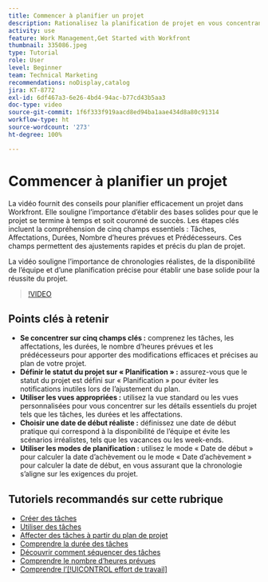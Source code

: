 ```yaml
---
title: Commencer à planifier un projet
description: Rationalisez la planification de projet en vous concentrant sur les champs clés, en définissant le statut sur « Planification », en utilisant les vues appropriées, en sélectionnant des dates de début réalistes et en utilisant des modes de planification pour des chronologies précises.
activity: use
feature: Work Management,Get Started with Workfront
thumbnail: 335086.jpeg
type: Tutorial
role: User
level: Beginner
team: Technical Marketing
recommendations: noDisplay,catalog
jira: KT-8772
exl-id: 6df467a3-6e26-4bd4-94ac-b77cd43b5aa3
doc-type: video
source-git-commit: 1f6f333f919aacd8ed94ba1aae434d8a80c91314
workflow-type: ht
source-wordcount: '273'
ht-degree: 100%

---
```


# Commencer à planifier un projet

La vidéo fournit des conseils pour planifier efficacement un projet dans Workfront. Elle souligne l’importance d’établir des bases solides pour que le projet se termine à temps et soit couronné de succès. Les étapes clés incluent la compréhension de cinq champs essentiels : Tâches, Affectations, Durées, Nombre d’heures prévues et Prédécesseurs. Ces champs permettent des ajustements rapides et précis du plan de projet.

La vidéo souligne l’importance de chronologies réalistes, de la disponibilité de l’équipe et d’une planification précise pour établir une base solide pour la réussite du projet.

>[!VIDEO](https://video.tv.adobe.com/v/335086/?quality=12&learn=on&enablevpops)

## Points clés à retenir

* **Se concentrer sur cinq champs clés :** comprenez les tâches, les affectations, les durées, le nombre d’heures prévues et les prédécesseurs pour apporter des modifications efficaces et précises au plan de votre projet.
* **Définir le statut du projet sur « Planification » :** assurez-vous que le statut du projet est défini sur « Planification » pour éviter les notifications inutiles lors de l’ajustement du plan.
* **Utiliser les vues appropriées :** utilisez la vue standard ou les vues personnalisées pour vous concentrer sur les détails essentiels du projet tels que les tâches, les durées et les affectations.
* **Choisir une date de début réaliste :** définissez une date de début pratique qui correspond à la disponibilité de l’équipe et évite les scénarios irréalistes, tels que les vacances ou les week-ends.
* **Utiliser les modes de planification :** utilisez le mode « Date de début » pour calculer la date d’achèvement ou le mode « Date d’achèvement » pour calculer la date de début, en vous assurant que la chronologie s’aligne sur les exigences du projet.



## Tutoriels recommandés sur cette rubrique

* [Créer des tâches](/help/manage-work/tasks/how-to-create-tasks.md)
* [Utiliser des tâches](/help/manage-work/tasks/work-with-tasks.md)
* [Affecter des tâches à partir du plan de projet](/help/manage-work/tasks/assign-tasks-from-the-project-plan.md)
* [Comprendre la durée des tâches](/help/manage-work/tasks/understand-task-durations.md)
* [Découvrir comment séquencer des tâches](/help/manage-work/tasks/learn-to-sequence-tasks.md)
* [Comprendre le nombre d’heures prévues](/help/manage-work/tasks/understand-planned-hours.md)
* [Comprendre l’[!UICONTROL effort de travail]](/help/manage-work/tasks/understand-work-effort.md)
